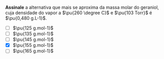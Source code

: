 **Assinale** a alternativa que mais se aproxima da massa molar do geraniol, cuja densidade do vapor a $\pu{260 \degree C}$ e $\pu{103 Torr}$ é $\pu{0,480 g.L-1}$. 

- [ ] $\pu{125 g.mol-1}$
- [ ] $\pu{135 g.mol-1}$
- [ ] $\pu{145 g.mol-1}$
- [x] $\pu{155 g.mol-1}$
- [ ] $\pu{165 g.mol-1}$
